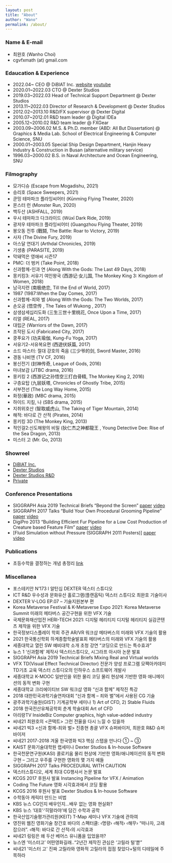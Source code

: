 ```yaml
---
layout: post
title: "About"
author: "Wano"
permalink: /about/
---
```


### Name & E-mail
* 최완호 (Wanho Choi)
* cgvfxmath (at) gmail.com

### Edaucation & Experience
* 2022.04~ CEO @ DiBlAT Inc. [website](https://diblat.com) [youtube](https://www.youtube.com/@diblat)
* 2020.01~2022.03 CTO @ Dexter Studios
* 2019.03~2022.03 Head of Technical Support Department @ Dexter Studios
* 2013.11~2022.03 Director of Research & Development @ Dexter Studios
* 2012.02~2013.10 R&D/FX supervisor @ Dexter Digital
* 2010.07~2012.01 R&D team leader @ Digital IDEa
* 2005.12~2010.02 R&D team leader @ FXGear
* 2003.09~2006.02 M.S. & Ph.D. member (ABD: All But Dissertation) @ Graphics & Media Lab. School of Electrical Engineering & Computer Science, SNU
* 2000.01~2003.05 Special Ship Design Department, Hanjin Heavy Industry & Construction in Busan (alternative military service)
* 1996.03~2000.02 B.S. in Naval Architecture and Ocean Engineering, SNU

### Filmography
* 모가디슈 (Escape from Mogadishu, 2021)
* 승리호 (Space Sweepers, 2021)
* 쿤밍 테마파크 플라잉씨어터 (Kūnmíng Flying Theater, 2020)
* 몬스터 런 (Monster Run, 2020)
* 백두산 (ASHFALL, 2019)
* 우시 테마파크 다크라이드 (Wúxī Dark Ride, 2019)
* 광저우 테마파크 플라잉씨어터 (Guangzhou Flying Theater, 2019)
* 봉오동 전투 (戰鬪, The Battle: Roar to Victory, 2019)
* 사자 (The Divine Fury, 2019)
* 아스달 연대기 (Arthdal Chronicles, 2019)
* 기생충 (PARASITE, 2019)
* 막돼먹은 영애씨 시즌17
* PMC: 더 벙커 (Take Point, 2018)
* 신과함께-인과 연 (Along With the Gods: The Last 49 Days, 2018)
* 몽키킹3: 서유기 여인왕국 (西游记·女儿国, The Monkey King 3: Kingdom of Women, 2018)
* 남극지련 (南极绝恋, Till the End of World, 2017)
* 1987 (1987:When the Day Comes, 2017)
* 신과함께-죄와 벌 (Along With the Gods: The Two Worlds, 2017)
* 손오공 (悟空传 , The Tales of Wukong , 2017)
* 삼생삼세십리도화 (三生三世十里桃花, Once Upon a Time, 2017)
* 리얼 (REAL, 2017)
* 대립군 (Warriors of the Dawn, 2017)
* 조작된 도시 (Fabricated City, 2017)
* 쿵푸요가 (功夫瑜伽, Kung-Fu Yoga, 2017)
* 서유기2-서유복요편 (西遊伏妖篇, 2017)
* 소드 마스터: 절대 강호의 죽음 (三少爷的剑, Sword Master, 2016)
* 경동 나비엔 (TV CF, 2016)
* 봉신전기 (封神传奇, League of Gods, 2016)
* 마녀보감 (JTBC drama, 2016)
* 몽키킹 2 (西游记之孙悟空三打白骨精, The Monkey King 2, 2016)
* 구층요탑 (九层妖塔, Chronicles of Ghostly Tribe, 2015)
* 서부전선 (The Long Way Home, 2015)
* 화정(華政) (MBC drama, 2015)
* 하이드 지킬, 나 (SBS drama, 2015)
* 지취위호산 (智取威虎山, The Taking of Tiger Mountain, 2014)
* 해적: 바다로 간 산적 (Pirates, 2014)
* 몽키킹 3D (The Monkey King, 2013)
* 적인걸2:신도해왕의 비밀 (狄仁杰之神都龍王 , Young Detective Dee: Rise of the Sea Dragon, 2013)
* 미스터 고 (Mr. Go, 2013)

### Showreel
* [DiBlAT Inc.](https://www.youtube.com/@diblat)
* [Dexter Studios](https://vimeo.com/dextershowreel)
* [Dexter Studios R&D](https://www.youtube.com/playlist?list=PLIe4fZGSd535eoCMU0cpE0xIZy7R1moMl)
* [Private](https://vimeo.com/torturu)

### Conference Presentations
* SIGGRAPH Asia 2019 Technical Briefs “Beyond the Screen” [paper](https://drive.google.com/file/d/1-pG2SpmwGY5xUrkkVHjP3-zG9aiy-j4o/view) [video](https://www.youtube.com/watch?v=mAJKfnEU67U)
* SIGGRAPH 2017 Talks “Build Your Own Procedural Grooming Pipeline” [paper](https://drive.google.com/file/d/1ZTJWK7wkIbxuhPfvyOdyO0JAMOzFF3QE/view) [video](https://www.youtube.com/watch?v=rqbQAr9HAss)
* DigiPro 2013 “Building Efficient Fur Pipeline for a Low Cost Production of Creature based Feature Film” [paper](https://drive.google.com/file/d/1dqTU20Qngj7Xx02gFV_cgoBkzUEBocKD/view) [video](https://vimeo.com/82147446)
* [Fluid Simulation without Pressure (SIGGRAPH 2011 Posters)] [paper](https://drive.google.com/file/d/1JMZHvWqC2a8qKqNAo8fIezmPsIhBpNV9/view) [video](https://vimeo.com/364600119)

### Publications
* 초등수학을 결정하는 개념 총정리 [link](https://search.shopping.naver.com/book/catalog/32489569973)

### Miscellanea
* 포스테키안 N’173 l 알턴십 DEXTER 덱스터 스튜디오
* ICT R&D 우수성과 문화유산 홀로그램(플랜옵틱) 덱스터 스튜디오 최완호 기술이사
* DEXTER V-LOG EP.07 – 기술지원본부 편
* Korea Metaverse Festival & K-Metaverse Expo 2021: Korea Metaverse Summit 미래의 메타버스 공간구현을 위한 VFX 기술
* 국제문화재산업전 HERI-TECH 2021: 디지털 헤리티지 디지털 헤리티지 실감콘텐츠 제작을 위한 VFX 기술
* 한국정보디스플레이 학회 주관 AR/VR 워크샵 메타버스의 미래와 VFX 기술의 활용
* 2021 한국통신학회 하계종합학술발표회 메타버스의 미래와 VFX 기술의 활용
* 세종대학교 열린 SW 예비대학 소개 초청 강연 “코딩으로 만드는 특수효과”
* 뉴스 1 ‘신과함께’ 제작사 덱스터스튜디오, 시그라프 아시아 논문 발표
* SIGGRAPH Asia 2019 Technical Briefs Mixing Real and Virtual worlds
* VFX TD(Visual Effect Technical Director) 전문가 양성 프로그램 모팩아카데미 TD기초 교육 덱스터 스튜디오의 인하우스 소프트웨어 개발사
* 세종대학교 K-MOOC 일반인을 위한 물리 코딩 물리 현상에 기반한 영화 애니메이션의 동적 변화 구현
* 세종대학교 크리에이티브 SW 워크샵 영화 “신과 함께” 제작진 특강
* 2018 대한민국과학기술연차대회 “신과 함께 – 죄와 벌”에서 사용된 CG 기술
* 광주과학기술원(GIST) 기계공학부 세미나 1) Art of CFD, 2) Stable Fluids
* 2018 한국전산유체공학회 춘계 학술대회 Art of CFD
* 아리랑TV InsideBiz Computer graphics, high value-added industry
* 씨네21 최완호의 <콘택트> 그런 전율을 다시 느낄 수 있을까
* 씨네21 빅3 <신과 함께-죄와 벌> 진종현 총괄 VFX 슈퍼바이저, 최완호 R&D 슈퍼바이저
* 씨네21 2017-2018 겨울 한국영화 빅3 핵심 스탭을 만나다 ① ~ ③
* KAIST 문화기술대학원 랩세미나 Dexter Studios & In-house Software
* 한국천문연구원(KASI) 콜로키움 물리 현상에 기반한 영화/애니메이션의 동적 변화 구현 – 그리고 우주를 구현한 영화의 몇 가지 예들
* SIGGRAPH 2017 Talks PROCEDURAL WITH CAUTION
* 덱스터스튜디오, 세계 최대 CG행사서 논문 발표
* KCGS 2017 후원사 발표  Instancing Pipeline for VFX / Animation
* Coding The Future 영화 시각효과에서 코딩 활용
* KCGS 2016 후원사 발표 Dexter Studios & In-house Software
* 수학동아 캐릭터 만드는 비법
* KBS 뉴스 CG인지 배우인지…배우 없는 영화 현실화?
* KBS 뉴스 ‘대호’·‘히말라야’에 담긴 수학과 공학
* 한국산업기술평가관리원(KEIT) T-Map 세미나 VFX 기술에 관하여
* 영진위 웹진 영화기술 창간호 바다의 스펙터클: ‹명량› ‹해적› ‹해무› “떠나자, 고래 잡으러”. ‹해적: 바다로 간 산적›의 시각효과
* 씨네21 링링은 왜 두산 베어스 유니폼을 입었을까?
* 뉴스엔 ‘미스터고’ 어떤영화길래..“2년간 제작진 관심은 ‘고릴라 털’뿐”
* 씨네21 '미스터 고' 진짜 고릴라와 영화적 고릴라의 접점 찾았다+털의 디테일에 주목하라
